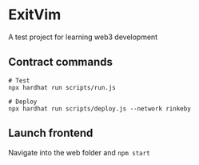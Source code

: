 
# ExitVim

A test project for learning web3 development

## Contract commands

```
# Test
npx hardhat run scripts/run.js

# Deploy
npx hardhat run scripts/deploy.js --network rinkeby
```

## Launch frontend

Navigate into the web folder and ```npm start```
